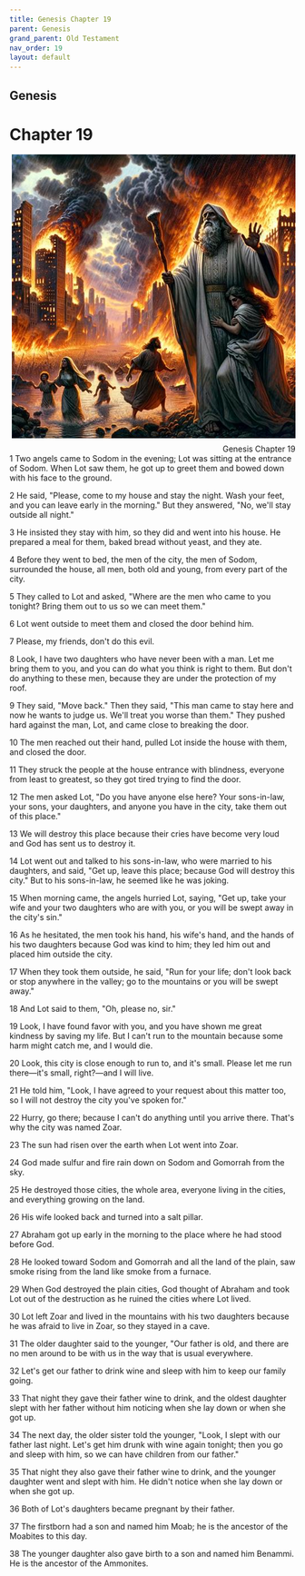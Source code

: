 ```yaml
---
title: Genesis Chapter 19
parent: Genesis
grand_parent: Old Testament
nav_order: 19
layout: default
---
```


## Genesis

# Chapter 19

<div style="clear: both; text-align: right;">
    <img src="/assets/Image/Genesis/500/19.jpg" alt="Genesis Chapter 19" class="chapter-image" style="max-width: 100%; height: auto; float: right; margin: 0 0 10px 10px; padding-left: 10%;">
    <figcaption style="font-size: 14px;">Genesis Chapter 19</figcaption>
</div>
1 Two angels came to Sodom in the evening; Lot was sitting at the entrance of Sodom. When Lot saw them, he got up to greet them and bowed down with his face to the ground.

2 He said, "Please, come to my house and stay the night. Wash your feet, and you can leave early in the morning." But they answered, "No, we'll stay outside all night."

3 He insisted they stay with him, so they did and went into his house. He prepared a meal for them, baked bread without yeast, and they ate.

4 Before they went to bed, the men of the city, the men of Sodom, surrounded the house, all men, both old and young, from every part of the city.

5 They called to Lot and asked, "Where are the men who came to you tonight? Bring them out to us so we can meet them."

6 Lot went outside to meet them and closed the door behind him.

7 Please, my friends, don't do this evil.

8 Look, I have two daughters who have never been with a man. Let me bring them to you, and you can do what you think is right to them. But don't do anything to these men, because they are under the protection of my roof.

9 They said, "Move back." Then they said, "This man came to stay here and now he wants to judge us. We'll treat you worse than them." They pushed hard against the man, Lot, and came close to breaking the door.

10 The men reached out their hand, pulled Lot inside the house with them, and closed the door.

11 They struck the people at the house entrance with blindness, everyone from least to greatest, so they got tired trying to find the door.

12 The men asked Lot, "Do you have anyone else here? Your sons-in-law, your sons, your daughters, and anyone you have in the city, take them out of this place."

13 We will destroy this place because their cries have become very loud and God has sent us to destroy it.

14 Lot went out and talked to his sons-in-law, who were married to his daughters, and said, "Get up, leave this place; because God will destroy this city." But to his sons-in-law, he seemed like he was joking.

15 When morning came, the angels hurried Lot, saying, "Get up, take your wife and your two daughters who are with you, or you will be swept away in the city's sin."

16 As he hesitated, the men took his hand, his wife's hand, and the hands of his two daughters because God was kind to him; they led him out and placed him outside the city.

17 When they took them outside, he said, "Run for your life; don't look back or stop anywhere in the valley; go to the mountains or you will be swept away."

18 And Lot said to them, "Oh, please no, sir."

19 Look, I have found favor with you, and you have shown me great kindness by saving my life. But I can't run to the mountain because some harm might catch me, and I would die.

20 Look, this city is close enough to run to, and it's small. Please let me run there—it's small, right?—and I will live.

21 He told him, "Look, I have agreed to your request about this matter too, so I will not destroy the city you've spoken for."

22 Hurry, go there; because I can't do anything until you arrive there. That's why the city was named Zoar.

23 The sun had risen over the earth when Lot went into Zoar.

24 God made sulfur and fire rain down on Sodom and Gomorrah from the sky.

25 He destroyed those cities, the whole area, everyone living in the cities, and everything growing on the land.

26 His wife looked back and turned into a salt pillar.

27 Abraham got up early in the morning to the place where he had stood before God.

28 He looked toward Sodom and Gomorrah and all the land of the plain, saw smoke rising from the land like smoke from a furnace.

29 When God destroyed the plain cities, God thought of Abraham and took Lot out of the destruction as he ruined the cities where Lot lived.

30 Lot left Zoar and lived in the mountains with his two daughters because he was afraid to live in Zoar, so they stayed in a cave.

31 The older daughter said to the younger, "Our father is old, and there are no men around to be with us in the way that is usual everywhere.

32 Let's get our father to drink wine and sleep with him to keep our family going.

33 That night they gave their father wine to drink, and the oldest daughter slept with her father without him noticing when she lay down or when she got up.

34 The next day, the older sister told the younger, "Look, I slept with our father last night. Let's get him drunk with wine again tonight; then you go and sleep with him, so we can have children from our father."

35 That night they also gave their father wine to drink, and the younger daughter went and slept with him. He didn't notice when she lay down or when she got up.

36 Both of Lot's daughters became pregnant by their father.

37 The firstborn had a son and named him Moab; he is the ancestor of the Moabites to this day.

38 The younger daughter also gave birth to a son and named him Benammi. He is the ancestor of the Ammonites.


